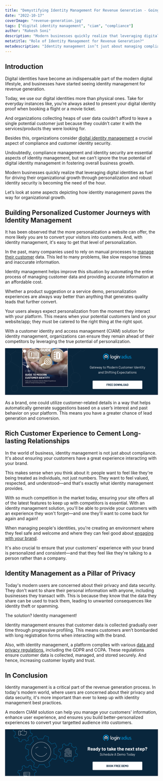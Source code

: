 ```yaml
---
title: "Demystifying Identity Management For Revenue Generation - Going Beyond Compliance"
date: "2022-10-17"
coverImage: "revenue-generation.jpg"
tags: ["digital identity management", "ciam", "compliance"]
author: "Rakesh Soni"
description: "Modern businesses quickly realize that leveraging digital identities as fuel for driving their organizational growth through personalization and robust identity security is becoming the need of the hour. This blog outlines the major depicting how identity management paves the way for organizational growth."
metatitle: "Role of Identity Management for Revenue Generation?"
metadescription: "Identity management isn’t just about managing compliances; it is now globally used for revenue generation. Read this blog to know more."
---
```


## Introduction

Digital identities have become an indispensable part of the modern digital lifestyle, and businesses have started seeing identity management for revenue generation.

Today, we use our digital identities more than physical ones. Take for everyday instances like, you’re always asked to present your digital identity proof when booking a flight or a movie ticket. 

And organizations collecting heaps of user data couldn’t afford to leave a single potential customer just because they couldn’t cater it with the services/products they were looking for. 

Besides this, organizations consider [digital identity management](https://www.loginradius.com/blog/identity/digital-identity-management/) a crucial aspect of compliance and customer identity security.

Undoubtedly, compliance management and identity security are essential aspects of identity management, but we can’t ignore the true potential of digital identity management in fostering overall business growth. 

Modern businesses quickly realize that leveraging digital identities as fuel for driving their organizational growth through personalization and robust identity security is becoming the need of the hour. 

Let’s look at some aspects depicting how identity management paves the way for organizational growth. 


## Building Personalized Customer Journeys with Identity Management 

It has been observed that the more personalization a website can offer, the more likely you are to convert your visitors into customers. And, with identity management, it's easy to get that level of personalization.

In the past, many companies used to rely on manual processes to [manage their customer](https://www.loginradius.com/profile-management/) data. This led to many problems, like slow response times and inaccurate information.

Identity management helps improve this situation by automating the entire process of managing customer data and providing accurate information at an affordable cost.

Whether a product suggestion or a service demo, personalization experiences are always way better than anything that generates quality leads that further convert.

Your users always expect personalization from the moment they interact with your platform. This means when your potential customers land on your website/app; they must be catered to the right thing at the right spot. 

With a customer identity and access management (CIAM) solution for identity management, organizations can ensure they remain ahead of their competitors by leveraging the true potential of personalization. 

[![EB-GD-to-Mod-Cust-Id](EB-GD-to-Mod-Cust-Id.png)](https://www.loginradius.com/resource/guide-to-modern-customer-identity/)

As a brand, one could utilize customer-related details in a way that helps automatically generate suggestions based on a user’s interest and past behavior on your platform. This means you have a greater chance of lead generation and conversion. 

## Rich Customer Experience to Cement Long-lasting Relationships

In the world of business, identity management is not just about compliance. It's about ensuring your customers have a great experience interacting with your brand.

This makes sense when you think about it: people want to feel like they're being treated as individuals, not just numbers. They want to feel valued, respected, and understood—and that's exactly what identity management provides.

With so much competition in the market today, ensuring your site offers all of the latest features to keep up with competitors is essential. With an identity management solution, you'll be able to provide your customers with an experience they won't forget—and one they'll want to come back for again and again!

When managing people's identities, you're creating an environment where they feel safe and welcome and where they can feel good about [engaging with your brand](https://www.loginradius.com/blog/growth/consumer-management-to-consumer-engagement/).

It's also crucial to ensure that your customers' experience with your brand is personalized and consistent—and that they feel like they're talking to a person rather than a company.


## Identity Management as a Pillar of Privacy 

Today's modern users are concerned about their privacy and data security. They don't want to share their personal information with anyone, including businesses they transact with. This is because they know that the data they share can be used to track them, leading to unwanted consequences like identity theft or spamming.

The solution? Identity management!

Identity management ensures that customer data is collected gradually over time through progressive profiling. This means customers aren’t bombarded with long registration forms when interacting with the brand. 

Also, with identity management, a platform complies with various [data and privacy regulations](https://www.loginradius.com/gdpr-and-privacy/), including the GDPR and CCPA. These regulations ensure customer data is collected, managed, and stored securely. And hence, increasing customer loyalty and trust. 

## In Conclusion 

Identity management is a critical part of the revenue generation process. In today's modern world, where users are concerned about their privacy and data security, it's more important than ever to keep up with identity management best practices.

A modern CIAM solution can help you manage your customers' information, enhance user experience, and ensures you build better-personalized experiences to convert your targetted audience into customers. 

[![book-a-demo-loginradius](../../assets/book-a-demo-loginradius.png)](https://www.loginradius.com/book-a-demo/)
